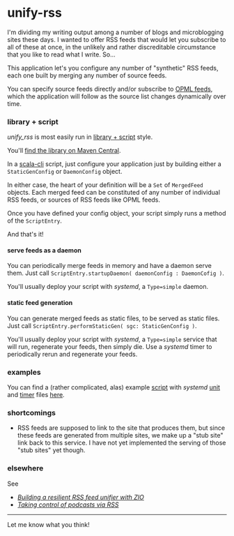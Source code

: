 # unify-rss

I'm dividing my writing output among a number of blogs
and microblogging sites these days. I wanted to offer
RSS feeds that would let you subscribe to all of these at
once, in the unlikely and rather discreditable circumstance
that you like to read what I write. So...

This application let's you configure any number of "synthetic" RSS feeds, each one built
by merging any number of source feeds.

You can specify source feeds directly and/or subscribe to
[OPML feeds](https://indieweb.org/OPML), which the application will follow as the source list changes
dynamically over time.

### library + script

_unify_rss_ is most easily run in [library + script](https://tech.interfluidity.com/2023/11/14/library--script-vs-application--config-file/index.html) style.

You'll [find the library on Maven Central](https://central.sonatype.com/artifact/com.mchange/unify-rss_3).

In a [scala-cli](https://scala-cli.virtuslab.org/) script, just configure your application just by building
either a `StaticGenConfig` or `DaemonConfig` object.

In either case, the heart of your definition will be a `Set` of `MergedFeed` objects.
Each merged feed can be constituted of any number of individual RSS feeds, or sources of RSS feeds
like OPML feeds.

Once you have defined your config object, your script simply runs a method of the `ScriptEntry`.

And that's it!

#### serve feeds as a daemon

You can periodically merge feeds in memory and have a daemon serve them. Just call `ScriptEntry.startupDaemon( daemonConfig : DaemonCofig )`.

You'll usually deploy your script with _systemd_, a `Type=simple` daemon.

#### static feed generation

You can generate merged feeds as static files, to be served as static files. Just call `ScriptEntry.performStaticGen( sgc: StaticGenConfig )`.

You'll usually deploy your script with _systemd_, a `Type=simple` service that will run, regenerate your feeds, then simply die. 
Use a _systemd_ timer to periodically rerun and regenerate your feeds.

### examples

You can find a (rather complicated, alas) example
[script](https://github.com/swaldman/unify-rss-interfluidity/blob/main/unify-rss-interfluidity) with
_systemd_ [unit](https://github.com/swaldman/unify-rss-interfluidity/blob/main/unify-rss.service) and
[timer](https://github.com/swaldman/unify-rss-interfluidity/blob/main/unify-rss.timer)
files [here](https://github.com/swaldman/unify-rss-interfluidity).

### shortcomings

* RSS feeds are supposed to link to the site that produces them, but since these feeds
are generated from multiple sites, we make up a "stub site" link back to this service.
I have not yet implemented the serving of those "stub sites" yet though.

### elsewhere

See
* [_Building a resilient RSS feed unifier with ZIO_](https://tech.interfluidity.com/2023/07/29/building-a-resilient-rss-feed-unifier-with-zio/index.html)
* [_Taking control of podcasts via RSS_](https://tech.interfluidity.com/2023/09/17/taking-control-of-podcasts-via-rss/index.html)

---

Let me know what you think!

